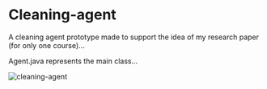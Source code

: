 # Cleaning-agent

A cleaning agent prototype made to support the idea of my research paper (for only one course)...

Agent.java represents the main class...

![cleaning-agent](https://user-images.githubusercontent.com/61118857/114261455-5f464a00-99e3-11eb-9473-0a990ca90edb.gif)


